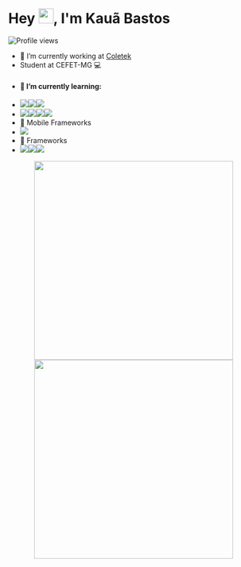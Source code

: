 <h1 align="left">Hey <img src="https://raw.githubusercontent.com/kaueMarques/kaueMarques/master/hi.gif" height="30px">, I'm Kauã Bastos</h1>
<p align="left"> <img src="https://komarev.com/ghpvc/?username=maykbrito&color=yellow" alt="Profile views" /> </p>

- 🔭 I’m currently working at [Coletek](https://coletek.com.br/)
- Student at CEFET-MG 💻 
-  #### 🌱 I’m currently learning:
-  </a><img src = "https://img.shields.io/badge/C%2B%2B-00599C?style=for-the-badge&logo=c%2B%2B&logoColor=white"></a></a><img src = "https://img.shields.io/badge/Python-3776AB?style=for-the-badge&logo=python&logoColor=white" target="_blank"></a></a><img src = "https://img.shields.io/badge/Java-ED8B00?style=for-the-badge&logo=java&logoColor=white"></a>
- <img src = "https://img.shields.io/badge/TypeScript-007ACC?style=for-the-badge&logo=typescript&logoColor=white"></a><img src = "https://img.shields.io/badge/PHP-777BB4?style=for-the-badge&logo=php&logoColor=white"></a></a><img src = "https://img.shields.io/badge/HTML5-E34F26?style=for-the-badge&logo=html5&logoColor=white"></a></a><img src = "https://img.shields.io/badge/CSS3-1572B6?style=for-the-badge&logo=css3&logoColor=white"></a>
- 📱 Mobile Frameworks 
- </a><img src = "https://img.shields.io/badge/React_Native-20232A?style=for-the-badge&logo=react&logoColor=61DAFB"></a>
- 🚀 Frameworks 
- </a><img src = "https://img.shields.io/badge/React-20232A?style=for-the-badge&logo=react&logoColor=61DAFB"></a></a><img src = "https://img.shields.io/badge/Expo-1B1F23?style=for-the-badge&logo=expo&logoColor=white"></a></a><img src = "https://img.shields.io/badge/Laravel-FF2D20?style=for-the-badge&logo=laravel&logoColor=white"></a>
<div align="center">
   <img width="400" src="https://github-readme-stats.vercel.app/api?username=pingo700" />
   <img width="400" src="https://github-readme-streak-stats.herokuapp.com/?user=pingo700" />
</div>

